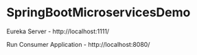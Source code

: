 # SpringBootMicroservicesDemo

Eureka Server - http://localhost:1111/

Run Consumer Application - http://localhost:8080/
